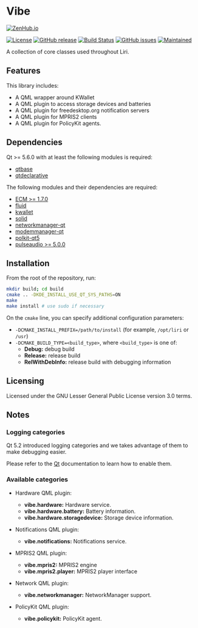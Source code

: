 Vibe
====

[![ZenHub.io](https://img.shields.io/badge/supercharged%20by-zenhub.io-blue.svg)](https://zenhub.io)

[![License](https://img.shields.io/badge/license-LGPLv3.0-blue.svg)](http://www.gnu.org/licenses/lgpl.txt)
[![GitHub release](https://img.shields.io/github/release/lirios/vibe.svg)](https://github.com/lirios/vibe)
[![Build Status](https://travis-ci.org/lirios/vibe.svg?branch=develop)](https://travis-ci.org/lirios/vibe)
[![GitHub issues](https://img.shields.io/github/issues/lirios/vibe.svg)](https://github.com/lirios/vibe/issues)
[![Maintained](https://img.shields.io/maintenance/yes/2016.svg)](https://github.com/lirios/vibe/commits/develop)

A collection of core classes used throughout Liri.

## Features

This library includes:

 * A QML wrapper around KWallet
 * A QML plugin to access storage devices and batteries
 * A QML plugin for freedesktop.org notification servers
 * A QML plugin for MPRIS2 clients
 * A QML plugin for PolicyKit agents.

## Dependencies

Qt >= 5.6.0 with at least the following modules is required:

 * [qtbase](http://code.qt.io/cgit/qt/qtbase.git)
 * [qtdeclarative](http://code.qt.io/cgit/qt/qtdeclarative.git)

The following modules and their dependencies are required:

 * [ECM >= 1.7.0](http://quickgit.kde.org/?p=extra-cmake-modules.git)
 * [fluid](https://github.com/lirios/fluid.git)
 * [kwallet](http://quickgit.kde.org/?p=kwallet.git)
 * [solid](http://quickgit.kde.org/?p=solid.git)
 * [networkmanager-qt](http://quickgit.kde.org/?p=networkmanager-qt.git)
 * [modemmanager-qt](http://quickgit.kde.org/?p=modemmanager-qt.git)
 * [polkit-qt5](http://quickgit.kde.org/?p=polkit-qt-1.git)
 * [pulseaudio >= 5.0.0](https://cgit.freedesktop.org/pulseaudio/pulseaudio/)

## Installation

From the root of the repository, run:

```sh
mkdir build; cd build
cmake .. -DKDE_INSTALL_USE_QT_SYS_PATHS=ON
make
make install # use sudo if necessary
```

On the `cmake` line, you can specify additional configuration parameters:

 * `-DCMAKE_INSTALL_PREFIX=/path/to/install` (for example, `/opt/liri` or `/usr`)
 * `-DCMAKE_BUILD_TYPE=<build_type>`, where `<build_type>` is one of:
   * **Debug:** debug build
   * **Release:** release build
   * **RelWithDebInfo:** release build with debugging information

## Licensing

Licensed under the GNU Lesser General Public License version 3.0 terms.

## Notes

### Logging categories

Qt 5.2 introduced logging categories and we takes advantage of
them to make debugging easier.

Please refer to the [Qt](http://doc.qt.io/qt-5/qloggingcategory.html) documentation
to learn how to enable them.

### Available categories

 * Hardware QML plugin:
   * **vibe.hardware:** Hardware service.
   * **vibe.hardware.battery:** Battery information.
   * **vibe.hardware.storagedevice:** Storage device information.

 * Notifications QML plugin:
   * **vibe.notifications:** Notifications service.

 * MPRIS2 QML plugin:
   * **vibe.mpris2:** MPRIS2 engine
   * **vibe.mpris2.player:** MPRIS2 player interface

 * Network QML plugin:
   * **vibe.networkmanager:** NetworkManager support.

 * PolicyKit QML plugin:
   * **vibe.policykit:** PolicyKit agent.
